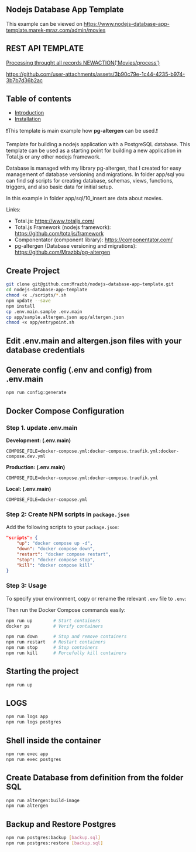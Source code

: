 ## Nodejs Database App Template

This example can be viewed on https://www.nodejs-database-app-template.marek-mraz.com/admin/movies




## REST API TEMPLATE

[ Processing throught all records NEWACTION('Movies/process') ](app/plugins/movies/schemas/movies.js)



https://github.com/user-attachments/assets/3b90c79e-1c44-4235-b974-3b7b7d36b2ac




## Table of contents

- [Introduction](#introduction)
- [Installation](#installation)


❗This template is main example how **pg-altergen** can be used.❗



Template for building a nodejs application with a PostgreSQL database.
This template can be used as a starting point for building a new application in Total.js or any other nodejs framework. 

Database is managed with my library pg-altergen, that I created for easy management of database versioning and migrations. In folder app/sql you can find sql scripts for creating database, schemas, views, functions, triggers, and also basic data for initial setup.

In this example in folder app/sql/10_insert are data about movies. 



Links: 
- Total.js: https://www.totaljs.com/
- Total.js Framework (nodejs framework): https://github.com/totaljs/framework
- Componentator (component library): https://componentator.com/
- pg-altergen (Database versioning and migrations): https://github.com/Mrazbb/pg-altergen




## Create Project
```bash
git clone git@github.com:Mrazbb/nodejs-database-app-template.git
cd nodejs-database-app-template
chmod +x ./scripts/*.sh
npm update --save
npm install
cp .env.main.sample .env.main
cp app/sample.altergen.json app/altergen.json
chmod +x app/entrypoint.sh
```
## Edit .env.main and altergen.json files with your database credentials

## Generate config (.env and config) from .env.main

```bash
npm run config:generate
```


## Docker Compose Configuration
### Step 1. update .env.main
**Development: (.env.main)**
```env
COMPOSE_FILE=docker-compose.yml:docker-compose.traefik.yml:docker-compose.dev.yml
```

**Production: (.env.main)**
```env
COMPOSE_FILE=docker-compose.yml:docker-compose.traefik.yml
```

**Local: (.env.main)**
```env
COMPOSE_FILE=docker-compose.yml
```


### Step 2: Create NPM scripts in `package.json`

Add the following scripts to your `package.json`:

```json
"scripts": {
    "up": "docker compose up -d",
    "down": "docker compose down",
    "restart": "docker compose restart",
    "stop": "docker compose stop",
    "kill": "docker compose kill"
}
```


### Step 3: Usage

To specify your environment, copy or rename the relevant `.env` file to `.env`:

Then run the Docker Compose commands easily:

```bash
npm run up        # Start containers
docker ps         # Verify containers

npm run down      # Stop and remove containers
npm run restart   # Restart containers
npm run stop      # Stop containers
npm run kill      # Forcefully kill containers
```

## Starting the project

```bash
npm run up
```
## LOGS

```bash
npm run logs app
npm run logs postgres
```

## Shell inside the container

```bash
npm run exec app
npm run exec postgres
```


## Create Database from definition from the folder SQL

```bash
npm run altergen:build-image
npm run altergen
```

## Backup and Restore Postgres

```bash
npm run postgres:backup [backup.sql]
npm run postgres:restore [backup.sql]
```



















